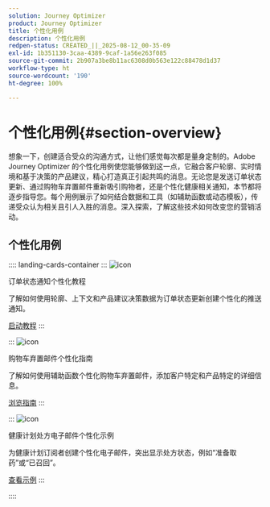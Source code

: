 ```yaml
---
solution: Journey Optimizer
product: Journey Optimizer
title: 个性化用例
description: 个性化用例
redpen-status: CREATED_||_2025-08-12_00-35-09
exl-id: 1b351130-3caa-4389-9caf-1a56e263f085
source-git-commit: 2b907a3be8b11ac6308d0b563e122c88478d1d37
workflow-type: ht
source-wordcount: '190'
ht-degree: 100%

---
```


# 个性化用例{#section-overview}

想象一下，创建适合受众的沟通方式，让他们感觉每次都是量身定制的。Adobe Journey Optimizer 的个性化用例使您能够做到这一点，它融合客户轮廓、实时情境和基于决策的产品建议，精心打造真正引起共鸣的消息。无论您是发送订单状态更新、通过购物车弃置邮件重新吸引购物者，还是个性化健康相关通知，本节都将逐步指导您。每个用例展示了如何结合数据和工具（如辅助函数或动态模板），传递受众认为相关且引人入胜的消息。深入探索，了解这些技术如何改变您的营销活动。

## 个性化用例

:::: landing-cards-container
:::
![icon](https://cdn.experienceleague.adobe.com/icons/circle-play.svg)

订单状态通知个性化教程

了解如何使用轮廓、上下文和产品建议决策数据为订单状态更新创建个性化的推送通知。

[启动教程](../using/personalization/personalization-use-case.md)
:::

:::
![icon](https://cdn.experienceleague.adobe.com/icons/bullseye.svg?lang=zh-Hans)

购物车弃置邮件个性化指南

了解如何使用辅助函数个性化购物车弃置邮件，添加客户特定和产品特定的详细信息。

[浏览指南](../using/personalization/personalization-use-case-helper-functions.md)
:::

:::
![icon](https://cdn.experienceleague.adobe.com/icons/bullseye.svg?lang=zh-Hans)

健康计划处方电子邮件个性化示例

为健康计划订阅者创建个性化电子邮件，突出显示处方状态，例如“准备取药”或“已召回”。

[查看示例](../using/personalization/perso-uc-plan-prescriptions.md)
:::

::::
